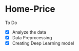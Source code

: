 ﻿# Home-Price
To Do
- [x] Analyze the data
- [x] Data Preprocessing  
- [x] Creating Deep Learning model
